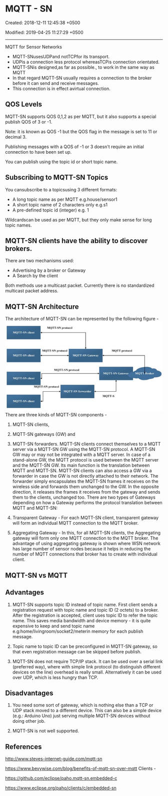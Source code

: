 # MQTT - SN

Created: 2018-12-11 12:45:38 +0500

Modified: 2019-04-25 11:27:29 +0500

---

MQTT for Sensor Networks
-   MQTT-SNusesUDPand notTCPfor its transport.
-   UDPis a connection less protocol whereasTCPis connection orientated.
-   MQTT-SNis designed,as far as possible., to work in the same way as MQTT
-   In that regard MQTT-SN usually requires a connection to the broker before it can send and receive messages.
-   This connection is in effect avirtual connection.
## QOS Levels

MQTT-SN supports QOS 0,1,2 as per MQTT, but it also supports a special publish QOS of 3 or -1.

Note: it is known as QOS -1 but the QOS flag in the message is set to 11 or decimal 3.

Publishing messages with a QOS of -1 or 3 doesn't require an initial connection to have been set up.

You can publish using the topic id or short topic name.
## Subscribing to MQTT-SN Topics

You cansubscribe to a topicsusing 3 different formats:
-   A long topic name as per MQTT e.g.house/sensor1
-   A short topic name of 2 characters only e.g.s1
-   A pre-defined topic id (integer) e.g. 1

Wildcardscan be used as per MQTT, but they only make sense for long topic names.
## MQTT-SN clients have the ability to discover brokers.

There are two mechanisms used:
-   Advertising by a broker or Gateway
-   A Search by the client

Both methods use a multicast packet. Currently there is no standardized multicast packet address.
## MQTT-SN Architecture
The architecture of MQTT-SN can be represented by the following figure -
![image](media/MQTT---SN-image1.jpg)
There are three kinds of MQTT-SN components -

1.  MQTT-SN clients,

2.  MQTT-SN gateways (GW) and

3.  MQTT-SN forwarders.
MQTT-SN clients connect themselves to a MQTT server via a MQTT-SN GW using the MQTT-SN protocol. A MQTT-SN GW may or may not be integrated with a MQTT server. In case of a stand-alone GW, the MQTT protocol is used between the MQTT server and the MQTT-SN GW. Its main function is the translation between MQTT and MQTT-SN. MQTT-SN clients can also access a GW via a forwarder in case the GW is not directly attached to their network. The forwarder simply encapsulates the MQTT-SN frames it receives on the wireless side and forwards them unchanged to the GW. In the opposite direction, it releases the frames it receives from the gateway and sends them to the clients, unchanged too.
There are two types of Gateways depending on how a Gateway performs the protocol translation between MQTT and MQTT-SN:
1.  Transparent Gateway - For each MQTT-SN client, transparent gateway will form an individual MQTT connection to the MQTT broker.

2.  Aggregating Gateway - In this, for all MQTT-SN clients, the Aggregating gateway will form only one MQTT connection to the MQTT broker. The advantage of using aggregating gateway is shown where WSN network has large number of sensor nodes because it helps in reducing the number of MQTT connections that broker has to create with individual client.
## MQTT-SN vs MQTT

## Advantages

1.  MQTT-SN supports topic ID instead of topic name. First client sends a registration request with topic name and topic ID (2 octets) to a broker. After the registration is accepted, client uses topic ID to refer the topic name. This saves media bandwidth and device memory - it is quite expensive to keep and send topic name e.g:home/livingroom/socket2/meterin memory for each publish message.

2.  Topic name to topic ID can be preconfigured in MQTT-SN gateway, so that even registration message can be skipped before publish.

3.  MQTT-SN does not require TCP/IP stack. It can be used over a serial link (preferred way), where with simple link protocol (to distinguish different devices on the line) overhead is really small. Alternatively it can be used over UDP, which is less hungry than TCP.

## Disadvantages

1.  You need some sort of gateway, which is nothing else than a TCP or UDP stack moved to a different device. This can also be a simple device (e.g.: Arduino Uno) just serving multiple MQTT-SN devices without doing other job.

2.  MQTT-SN is not well supported.
## References

<http://www.steves-internet-guide.com/mqtt-sn>

<https://www.bevywise.com/blog/benefits-of-mqtt-sn-over-mqtt>
Clients -

<https://github.com/eclipse/paho.mqtt-sn.embedded-c>

<https://www.eclipse.org/paho/clients/c/embedded-sn>
